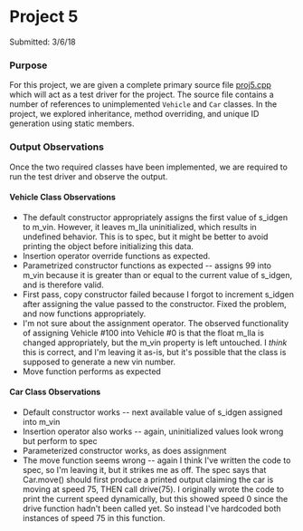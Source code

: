 # Project 5
Submitted: 3/6/18

### Purpose
For this project, we are given a complete primary source file
[proj5.cpp](proj5.cpp) which will act as a test driver for the project.
The source file contains a number of references to unimplemented
`Vehicle` and `Car` classes. In the project, we explored inheritance,
method overriding, and unique ID generation using static members.

### Output Observations
Once the two required classes have been implemented, we are required
to run the test driver and observe the output.

#### Vehicle Class Observations
- The default constructor appropriately assigns the first value of
s_idgen to m_vin. However, it leaves m_lla uninitialized, which results
in undefined behavior. This is to spec, but it might be better to
avoid printing the object before initializing this data.
- Insertion operator override functions as expected.
- Parametrized constructor functions as expected -- assigns 99 into
m_vin because it is greater than or equal to the current value of
s_idgen, and is therefore valid.
- First pass, copy constructor failed because I forgot to increment
s_idgen after assigning the value passed to the constructor. Fixed
the problem, and now functions appropriately.
- I'm not sure about the assignment operator. The observed functionality
of assigning Vehicle #100 into Vehicle #0 is that the float m_lla is
changed appropriately, but the m_vin property is left untouched. I *think*
this is correct, and I'm leaving it as-is, but it's possible that the
class is supposed to generate a new vin number.
- Move function performs as expected

#### Car Class Observations
- Default constructor works -- next available value of s_idgen assigned
into m_vin
- Insertion operator also works -- again, uninitialized values look wrong
but perform to spec
- Parameterized constructor works, as does assignment
- The move function seems wrong -- again I think I've written the code
to spec, so I'm leaving it, but it strikes me as off. The spec says
that Car.move() should first produce a printed output claiming the
car is moving at speed 75, THEN call drive(75). I originally wrote the
code to print the current speed dynamically, but this showed speed 0
since the drive function hadn't been called yet. So instead I've
hardcoded both instances of speed 75 in this function.
